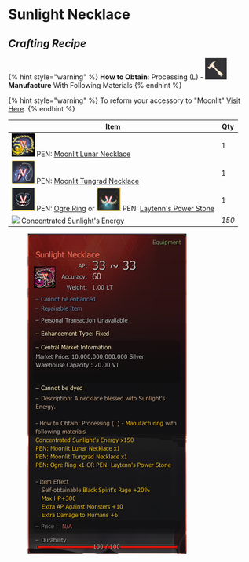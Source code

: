 # Sunlight Necklace

## _Crafting Recipe_

{% hint style="warning" %}
**How to Obtain**: Processing (L) - <img src="../../../.gitbook/assets/QQ截图20221109033029.png" alt="" data-size="line"> **Manufacture** With Following Materials
{% endhint %}

{% hint style="warning" %}
To reform your accessory to "Moonlit" [Visit Here](../../custom-tools-recipes/accessory-reform-item.md).
{% endhint %}

| Item                                                                                                                                                                                                       | Qty   |
| ---------------------------------------------------------------------------------------------------------------------------------------------------------------------------------------------------------- | ----- |
| ![](../../../.gitbook/assets/QQ截图20221109045224.png) PEN: [Moonlit Lunar Necklace](https://bdocodex.com/us/item/11671/#5)                                                                                  | 1     |
| ![](../../../.gitbook/assets/图片10.png) PEN: [Moonlit Tungrad Necklace](https://bdocodex.com/us/item/11667/#5)                                                                                              | 1     |
| ![](../../../.gitbook/assets/图片7.png) PEN: [Ogre Ring](https://bdocodex.com/us/item/11607/#5) or ![](../../../.gitbook/assets/图片8.png) PEN: [Laytenn's Power Stone](https://bdocodex.com/us/item/11630/#5) | 1     |
| ![](../../../.gitbook/assets/CONC\_SUNLIGHT\_ENERGY\_copy.png) [Concentrated Sunlight's Energy](concentrated-sunlights-energy.md)                                                                          | _150_ |

<figure><img src="../../../.gitbook/assets/neck.png" alt=""><figcaption></figcaption></figure>
